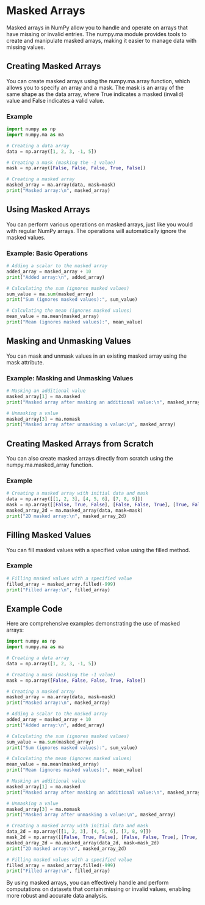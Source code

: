 # Masked Arrays
Masked arrays in NumPy allow you to handle and operate on arrays that have missing or invalid entries. The numpy.ma module provides tools to create and manipulate masked arrays, making it easier to manage data with missing values.

## Creating Masked Arrays
You can create masked arrays using the numpy.ma.array function, which allows you to specify an array and a mask. The mask is an array of the same shape as the data array, where True indicates a masked (invalid) value and False indicates a valid value.

### Example
```python
import numpy as np
import numpy.ma as ma

# Creating a data array
data = np.array([1, 2, 3, -1, 5])

# Creating a mask (masking the -1 value)
mask = np.array([False, False, False, True, False])

# Creating a masked array
masked_array = ma.array(data, mask=mask)
print("Masked array:\n", masked_array)
```

## Using Masked Arrays
You can perform various operations on masked arrays, just like you would with regular NumPy arrays. The operations will automatically ignore the masked values.

### Example: Basic Operations
```python
# Adding a scalar to the masked array
added_array = masked_array + 10
print("Added array:\n", added_array)

# Calculating the sum (ignores masked values)
sum_value = ma.sum(masked_array)
print("Sum (ignores masked values):", sum_value)

# Calculating the mean (ignores masked values)
mean_value = ma.mean(masked_array)
print("Mean (ignores masked values):", mean_value)
```
## Masking and Unmasking Values
You can mask and unmask values in an existing masked array using the mask attribute.

### Example: Masking and Unmasking Values
```python
# Masking an additional value
masked_array[1] = ma.masked
print("Masked array after masking an additional value:\n", masked_array)

# Unmasking a value
masked_array[3] = ma.nomask
print("Masked array after unmasking a value:\n", masked_array)
```

## Creating Masked Arrays from Scratch
You can also create masked arrays directly from scratch using the numpy.ma.masked_array function.

### Example
```python
# Creating a masked array with initial data and mask
data = np.array([[1, 2, 3], [4, 5, 6], [7, 8, 9]])
mask = np.array([[False, True, False], [False, False, True], [True, False, False]])
masked_array_2d = ma.masked_array(data, mask=mask)
print("2D masked array:\n", masked_array_2d)
```

## Filling Masked Values
You can fill masked values with a specified value using the filled method.

### Example
```python
# Filling masked values with a specified value
filled_array = masked_array.filled(-999)
print("Filled array:\n", filled_array)
```

## Example Code
Here are comprehensive examples demonstrating the use of masked arrays:

```python
import numpy as np
import numpy.ma as ma

# Creating a data array
data = np.array([1, 2, 3, -1, 5])

# Creating a mask (masking the -1 value)
mask = np.array([False, False, False, True, False])

# Creating a masked array
masked_array = ma.array(data, mask=mask)
print("Masked array:\n", masked_array)

# Adding a scalar to the masked array
added_array = masked_array + 10
print("Added array:\n", added_array)

# Calculating the sum (ignores masked values)
sum_value = ma.sum(masked_array)
print("Sum (ignores masked values):", sum_value)

# Calculating the mean (ignores masked values)
mean_value = ma.mean(masked_array)
print("Mean (ignores masked values):", mean_value)

# Masking an additional value
masked_array[1] = ma.masked
print("Masked array after masking an additional value:\n", masked_array)

# Unmasking a value
masked_array[3] = ma.nomask
print("Masked array after unmasking a value:\n", masked_array)

# Creating a masked array with initial data and mask
data_2d = np.array([[1, 2, 3], [4, 5, 6], [7, 8, 9]])
mask_2d = np.array([[False, True, False], [False, False, True], [True, False, False]])
masked_array_2d = ma.masked_array(data_2d, mask=mask_2d)
print("2D masked array:\n", masked_array_2d)

# Filling masked values with a specified value
filled_array = masked_array.filled(-999)
print("Filled array:\n", filled_array)
```

By using masked arrays, you can effectively handle and perform computations on datasets that contain missing or invalid values, enabling more robust and accurate data analysis.
